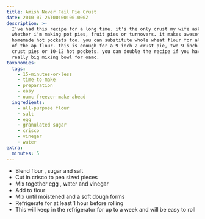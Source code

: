 ```yaml
---
title: Amish Never Fail Pie Crust
date: 2010-07-26T00:00:00.000Z
description: >-
  I've had this recipe for a long time. it's the only crust my wife asks for
  whether i'm making pot pies, fruit pies or turnovers. it makes awesome
  homemade hot pockets too. you can substitute whole wheat flour for all or some
  of the ap flour. this is enough for a 9 inch 2 crust pie, two 9 inch single
  crust pies or 10-12 hot pockets. you can double the recipe if you have a
  really big mixing bowl for oamc.
taxonomies:
  tags:
    - 15-minutes-or-less
    - time-to-make
    - preparation
    - easy
    - oamc-freezer-make-ahead
  ingredients:
    - all-purpose flour
    - salt
    - egg
    - granulated sugar
    - crisco
    - vinegar
    - water
extra:
  minutes: 5
---
```

 - Blend flour , sugar and salt
 - Cut in crisco to pea sized pieces
 - Mix together egg , water and vinegar
 - Add to flour
 - Mix until moistened and a soft dough forms
 - Refrigerate for at least 1 hour before rolling
 - This will keep in the refrigerator for up to a week and will be easy to roll
